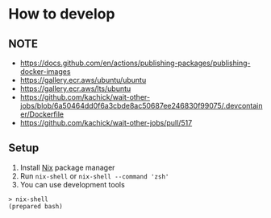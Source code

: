 # How to develop

## NOTE

- <https://docs.github.com/en/actions/publishing-packages/publishing-docker-images>
- <https://gallery.ecr.aws/ubuntu/ubuntu>
- <https://gallery.ecr.aws/lts/ubuntu>
- <https://github.com/kachick/wait-other-jobs/blob/6a50464dd0f6a3cbde8ac50687ee246830f99075/.devcontainer/Dockerfile>
- <https://github.com/kachick/wait-other-jobs/pull/517>

## Setup

1. Install [Nix](https://nixos.org/) package manager
2. Run `nix-shell` or `nix-shell --command 'zsh'`
3. You can use development tools

```console
> nix-shell
(prepared bash)
```
